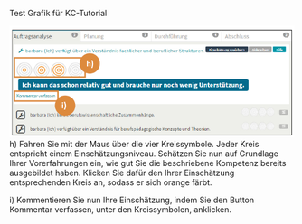 Test Grafik für KC-Tutorial

![Übersicht über das Material zum Auswertungsgespräch](media/gittest.png)
h) Fahren Sie mit der Maus über die vier Kreissymbole. Jeder Kreis entspricht einem Einschätzungsniveau. Schätzen Sie nun auf Grundlage Ihrer Vorerfahrungen ein, wie gut Sie die beschriebene Kompetenz bereits ausgebildet haben. Klicken Sie dafür den Ihrer Einschätzung entsprechenden Kreis an, sodass er sich orange färbt.

i) Kommentieren Sie nun Ihre Einschätzung, indem Sie den Button Kommentar verfassen, unter den Kreissymbolen, anklicken. 